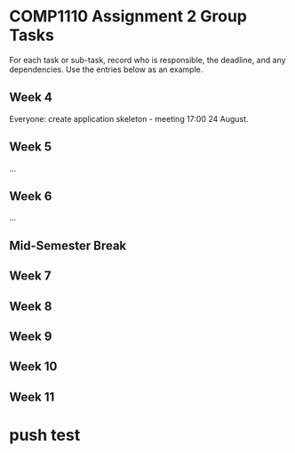 # COMP1110 Assignment 2 Group Tasks

For each task or sub-task, record who is responsible, the deadline, and any dependencies.
Use the entries below as an example.

## Week 4

Everyone: create application skeleton - meeting 17:00 24 August.

## Week 5

...

## Week 6

...

## Mid-Semester Break

## Week 7

## Week 8

## Week 9

## Week 10

## Week 11
# push test